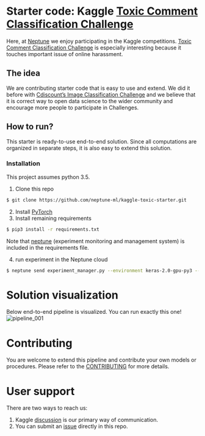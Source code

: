 # Starter code: Kaggle [Toxic Comment Classification Challenge](https://www.kaggle.com/c/jigsaw-toxic-comment-classification-challenge 'Kaggle competition')

Here, at [Neptune](https://neptune.ml/ 'machine learning lab') we enjoy participating in the Kaggle competitions. [Toxic Comment Classification Challenge](https://www.kaggle.com/c/jigsaw-toxic-comment-classification-challenge 'Kaggle competition') is especially interesting because it touches important issue of online harassment.


## The idea
We are contributing starter code that is easy to use and extend. We did it before with [Cdiscount’s Image Classification Challenge](https://github.com/deepsense-ai/cdiscount-starter) and we believe that it is correct way to open data science to the wider community and encourage more people to participate in Challenges.


## How to run?
This starter is ready-to-use end-to-end solution. Since all computations are organized in separate steps, it is also easy to extend this solution.

### Installation
This project assumes python 3.5.
1. Clone this repo

```bash
$ git clone https://github.com/neptune-ml/kaggle-toxic-starter.git
```
2. Install [PyTorch](http://pytorch.org/)
3. Install remaining requirements
```bash
$ pip3 install -r requirements.txt
```
Note that [neptune](https://neptune.ml/ 'machine learning lab') (experiment monitoring and management system) is included in the requirements file.

4. run experiment in the Neptune cloud
```bash
$ neptune send experiment_manager.py --environment keras-2.0-gpu-py3 --worker gcp-gpu-medium --config neptune_config.yaml -- train-pipeline --pipeline_name ensemble_train_pipeline
```


# Solution visualization
Below end-to-end pipeline is visualized. You can run exactly this one!
![pipeline_001](https://github.com/neptune-ml/kaggle-toxic-starter/blob/master/pipelines_visualizations/pipeline_001.png 'our initial pipeline')


# Contributing
You are welcome to extend this pipeline and contribute your own models or procedures. Please refer to the [CONTRIBUTING](https://github.com/neptune-ml/kaggle-toxic-starter/blob/master/CONTRIBUTING.md) for more details.

# User support
There are two ways to reach us:
1. Kaggle [discussion](https://www.kaggle.com/c/jigsaw-toxic-comment-classification-challenge/discussion) is our primary way of communication.
2. You can submit an [issue](https://github.com/neptune-ml/kaggle-toxic-starter/issues) directly in this repo.
